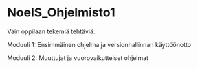 # NoelS_Ohjelmisto1
Vain oppilaan tekemiä tehtäviä.

Moduuli 1: Ensimmäinen ohjelma ja versionhallinnan käyttöönotto

Moduuli 2: Muuttujat ja vuorovaikutteiset ohjelmat
